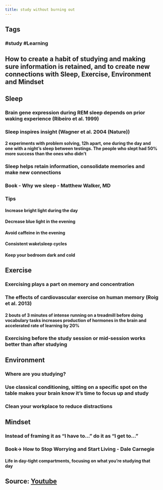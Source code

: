 ```yaml
---
title: study without burning out
---
```


## Tags
### #study #Learning
## How to create a habit of studying and making sure information is retained, and to create new connections with Sleep, Exercise, Environment and Mindset
## Sleep
### Brain gene expression during REM sleep depends on prior waking experience (Ribeiro et al. 1999)
### Sleep inspires insight (Wagner et al. 2004 (Nature))
#### 2 experiments with problem solving, 12h apart, one during the day and one with a night’s sleep between testings. The people who slept had 50% more success than the ones who didn’t
### Sleep helps retain information, consolidate memories and make new connections
### Book - Why we sleep - Matthew Walker, MD
### Tips
#### Increase bright light during the day
#### Decrease blue light in the evening
#### Avoid caffeine in the evening
#### Consistent wake\sleep cycles
#### Keep your bedroom dark and cold
## Exercise
### Exercising plays a part on memory and concentration
### The effects of cardiovascular exercise on human memory (Roig et al. 2013)
#### 2 bouts of 3 minutes of intense running on a treadmill before doing vocabulary tasks increases production of hormones in the brain and accelerated rate of learning by 20%
### Exercising before the study session or mid-session works better than after studying
## Environment
### Where are you studying?
### Use classical conditioning, sitting on a specific spot on the table makes your brain know it’s time to focus up and study
### Clean your workplace to reduce distractions
## Mindset
### Instead of framing it as “I have to...” do it as “I get to...”
### Book→ How to Stop Worrying and Start Living - Dale Carnegie
#### Life in day-tight compartments, focusing on what you’re studying that day
###
## Source: [Youtube](https://youtu.be/FARXrLsBNJY)
